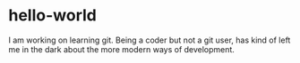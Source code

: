 # hello-world
I am working on learning git.  Being a coder but not a git user, has kind of left me in the dark about the more modern ways of development.
